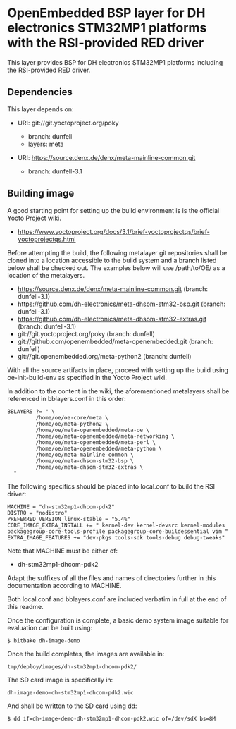 OpenEmbedded BSP layer for DH electronics STM32MP1 platforms with the RSI-provided RED driver
============================================================

This layer provides BSP for DH electronics STM32MP1 platforms including the RSI-provided RED driver.

Dependencies
------------

This layer depends on:

* URI: git://git.yoctoproject.org/poky
  - branch: dunfell
  - layers: meta

* URI: https://source.denx.de/denx/meta-mainline-common.git
  - branch: dunfell-3.1

Building image
--------------

A good starting point for setting up the build environment is is the official
Yocto Project wiki.

* https://www.yoctoproject.org/docs/3.1/brief-yoctoprojectqs/brief-yoctoprojectqs.html

Before attempting the build, the following metalayer git repositories shall
be cloned into a location accessible to the build system and a branch listed
below shall be checked out. The examples below will use /path/to/OE/ as a
location of the metalayers.

* https://source.denx.de/denx/meta-mainline-common.git			(branch: dunfell-3.1)
* https://github.com/dh-electronics/meta-dhsom-stm32-bsp.git		(branch: dunfell-3.1)
* https://github.com/dh-electronics/meta-dhsom-stm32-extras.git		(branch: dunfell-3.1)
* git://git.yoctoproject.org/poky					(branch: dunfell)
* git://github.com/openembedded/meta-openembedded.git			(branch: dunfell)
* git://git.openembedded.org/meta-python2				(branch: dunfell)

With all the source artifacts in place, proceed with setting up the build
using oe-init-build-env as specified in the Yocto Project wiki.

In addition to the content in the wiki, the aforementioned metalayers shall
be referenced in bblayers.conf in this order:

```
BBLAYERS ?= " \
         /home/oe/oe-core/meta \
         /home/oe/meta-python2 \
         /home/oe/meta-openembedded/meta-oe \
         /home/oe/meta-openembedded/meta-networking \
         /home/oe/meta-openembedded/meta-perl \
         /home/oe/meta-openembedded/meta-python \
         /home/oe/meta-mainline-common \
         /home/oe/meta-dhsom-stm32-bsp \
         /home/oe/meta-dhsom-stm32-extras \
  "
```

The following specifics should be placed into local.conf  to build the RSI driver:

```
MACHINE = "dh-stm32mp1-dhcom-pdk2"
DISTRO = "nodistro"
PREFERRED_VERSION_linux-stable = "5.4%"
CORE_IMAGE_EXTRA_INSTALL += " kernel-dev kernel-devsrc kernel-modules packagegroup-core-tools-profile packagegroup-core-buildessential vim "
EXTRA_IMAGE_FEATURES += "dev-pkgs tools-sdk tools-debug debug-tweaks"
```

Note that MACHINE must be either of:

* dh-stm32mp1-dhcom-pdk2

Adapt the suffixes of all the files and names of directories further in
this documentation according to MACHINE.

Both local.conf and bblayers.conf are included verbatim in full at the end
of this readme.

Once the configuration is complete, a basic demo system image suitable for
evaluation can be built using:

```
$ bitbake dh-image-demo 
```

Once the build completes, the images are available in:

```
tmp/deploy/images/dh-stm32mp1-dhcom-pdk2/
```

The SD card image is specifically in:

```
dh-image-demo-dh-stm32mp1-dhcom-pdk2.wic
```

And shall be written to the SD card using dd:

```
$ dd if=dh-image-demo-dh-stm32mp1-dhcom-pdk2.wic of=/dev/sdX bs=8M
```


